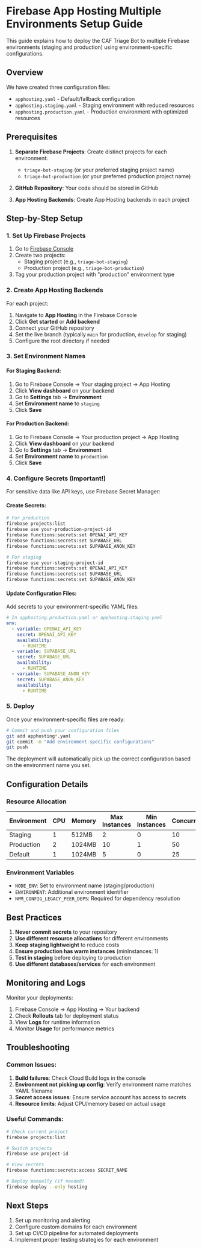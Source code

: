 # Firebase App Hosting Multiple Environments Setup Guide

This guide explains how to deploy the CAF Triage Bot to multiple Firebase environments (staging and production) using environment-specific configurations.

## Overview

We have created three configuration files:
- `apphosting.yaml` - Default/fallback configuration
- `apphosting.staging.yaml` - Staging environment with reduced resources
- `apphosting.production.yaml` - Production environment with optimized resources

## Prerequisites

1. **Separate Firebase Projects**: Create distinct projects for each environment:
   - `triage-bot-staging` (or your preferred staging project name)
   - `triage-bot-production` (or your preferred production project name)

2. **GitHub Repository**: Your code should be stored in GitHub

3. **App Hosting Backends**: Create App Hosting backends in each project

## Step-by-Step Setup

### 1. Set Up Firebase Projects

1. Go to [Firebase Console](https://console.firebase.google.com/)
2. Create two projects:
   - Staging project (e.g., `triage-bot-staging`)
   - Production project (e.g., `triage-bot-production`)
3. Tag your production project with "production" environment type

### 2. Create App Hosting Backends

For each project:
1. Navigate to **App Hosting** in the Firebase Console
2. Click **Get started** or **Add backend**
3. Connect your GitHub repository
4. Set the live branch (typically `main` for production, `develop` for staging)
5. Configure the root directory if needed

### 3. Set Environment Names

#### For Staging Backend:
1. Go to Firebase Console → Your staging project → App Hosting
2. Click **View dashboard** on your backend
3. Go to **Settings** tab → **Environment**
4. Set **Environment name** to `staging`
5. Click **Save**

#### For Production Backend:
1. Go to Firebase Console → Your production project → App Hosting
2. Click **View dashboard** on your backend
3. Go to **Settings** tab → **Environment**
4. Set **Environment name** to `production`
5. Click **Save**

### 4. Configure Secrets (Important!)

For sensitive data like API keys, use Firebase Secret Manager:

#### Create Secrets:
```bash
# For production
firebase projects:list
firebase use your-production-project-id
firebase functions:secrets:set OPENAI_API_KEY
firebase functions:secrets:set SUPABASE_URL
firebase functions:secrets:set SUPABASE_ANON_KEY

# For staging
firebase use your-staging-project-id
firebase functions:secrets:set OPENAI_API_KEY
firebase functions:secrets:set SUPABASE_URL
firebase functions:secrets:set SUPABASE_ANON_KEY
```

#### Update Configuration Files:
Add secrets to your environment-specific YAML files:

```yaml
# In apphosting.production.yaml or apphosting.staging.yaml
env:
  - variable: OPENAI_API_KEY
    secret: OPENAI_API_KEY
    availability:
      - RUNTIME
  - variable: SUPABASE_URL
    secret: SUPABASE_URL
    availability:
      - RUNTIME
  - variable: SUPABASE_ANON_KEY
    secret: SUPABASE_ANON_KEY
    availability:
      - RUNTIME
```

### 5. Deploy

Once your environment-specific files are ready:

```bash
# Commit and push your configuration files
git add apphosting*.yaml
git commit -m "Add environment-specific configurations"
git push
```

The deployment will automatically pick up the correct configuration based on the environment name you set.

## Configuration Details

### Resource Allocation

| Environment | CPU | Memory | Max Instances | Min Instances | Concurrency |
|------------|-----|--------|---------------|---------------|-------------|
| Staging    | 1   | 512MB  | 2             | 0             | 10          |
| Production | 2   | 1024MB | 10            | 1             | 50          |
| Default    | 1   | 1024MB | 5             | 0             | 25          |

### Environment Variables

- `NODE_ENV`: Set to environment name (staging/production)
- `ENVIRONMENT`: Additional environment identifier
- `NPM_CONFIG_LEGACY_PEER_DEPS`: Required for dependency resolution

## Best Practices

1. **Never commit secrets** to your repository
2. **Use different resource allocations** for different environments
3. **Keep staging lightweight** to reduce costs
4. **Ensure production has warm instances** (minInstances: 1)
5. **Test in staging** before deploying to production
6. **Use different databases/services** for each environment

## Monitoring and Logs

Monitor your deployments:
1. Firebase Console → App Hosting → Your backend
2. Check **Rollouts** tab for deployment status
3. View **Logs** for runtime information
4. Monitor **Usage** for performance metrics

## Troubleshooting

### Common Issues:
1. **Build failures**: Check Cloud Build logs in the console
2. **Environment not picking up config**: Verify environment name matches YAML filename
3. **Secret access issues**: Ensure service account has access to secrets
4. **Resource limits**: Adjust CPU/memory based on actual usage

### Useful Commands:
```bash
# Check current project
firebase projects:list

# Switch projects
firebase use project-id

# View secrets
firebase functions:secrets:access SECRET_NAME

# Deploy manually (if needed)
firebase deploy --only hosting
```

## Next Steps

1. Set up monitoring and alerting
2. Configure custom domains for each environment
3. Set up CI/CD pipeline for automated deployments
4. Implement proper testing strategies for each environment 